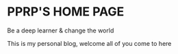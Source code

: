 # PPRP'S HOME PAGE
Be a deep learner & change the world

This is my personal blog, welcome all of you come to here
